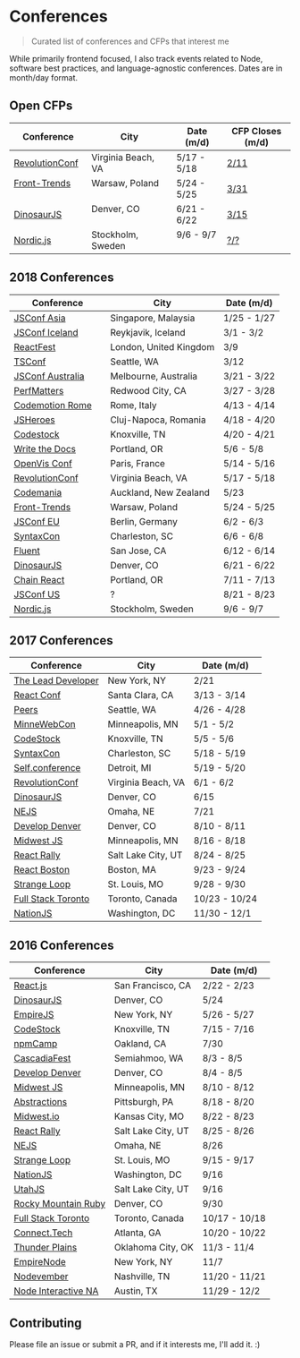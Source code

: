 # Conferences

> Curated list of conferences and CFPs that interest me

While primarily frontend focused, I also track events related to Node, software best practices, and language-agnostic conferences. Dates are in month/day format.

## Open CFPs

Conference                | City                   | Date (m/d)    | CFP Closes (m/d)
------------------------- | ---------------------- | ------------- | -------------
[RevolutionConf][42]      | Virginia Beach, VA     | 5/17 - 5/18   | [2/11][43]
[Front-Trends][67]        | Warsaw, Poland         | 5/24 - 5/25   | [3/31][68]
[DinosaurJS][71]          | Denver, CO             | 6/21 - 6/22   | [3/15][69] 
[Nordic.js][65]           | Stockholm, Sweden      | 9/6 - 9/7     | [?/?][66]

## 2018 Conferences

Conference                | City                   | Date (m/d)
------------------------- | ---------------------- | -------------
[JSConf Asia][64]         | Singapore, Malaysia    | 1/25 - 1/27
[JSConf Iceland][52]      | Reykjavik, Iceland     | 3/1 - 3/2
[ReactFest][60]           | London, United Kingdom | 3/9
[TSConf][73]              | Seattle, WA            | 3/12
[JSConf Australia][53]    | Melbourne, Australia   | 3/21 - 3/22
[PerfMatters][72]         | Redwood City, CA       | 3/27 - 3/28
[Codemotion Rome][62]     | Rome, Italy            | 4/13 - 4/14
[JSHeroes][50]            | Cluj-Napoca, Romania   | 4/18 - 4/20
[Codestock][20]           | Knoxville, TN          | 4/20 - 4/21
[Write the Docs][55]      | Portland, OR           | 5/6 - 5/8
[OpenVis Conf][58]        | Paris, France          | 5/14 - 5/16
[RevolutionConf][42]      | Virginia Beach, VA     | 5/17 - 5/18
[Codemania][49]           | Auckland, New Zealand  | 5/23
[Front-Trends][67]        | Warsaw, Poland         | 5/24 - 5/25
[JSConf EU][57]           | Berlin, Germany        | 6/2 - 6/3
[SyntaxCon][36]           | Charleston, SC         | 6/6 - 6/8
[Fluent][54]              | San Jose, CA           | 6/12 - 6/14
[DinosaurJS][71]          | Denver, CO             | 6/21 - 6/22
[Chain React][74]         | Portland, OR           | 7/11 - 7/13
[JSConf US][70]           | ?                      | 8/21 - 8/23
[Nordic.js][65]           | Stockholm, Sweden      | 9/6 - 9/7

## 2017 Conferences

Conference                | City                   | Date (m/d)
------------------------- | ---------------------- | -------------
[The Lead Developer][31]  | New York, NY           | 2/21
[React Conf][39]          | Santa Clara, CA        | 3/13 - 3/14
[Peers][34]               | Seattle, WA            | 4/26 - 4/28
[MinneWebCon][33]         | Minneapolis, MN        | 5/1 - 5/2
[CodeStock][20]           | Knoxville, TN          | 5/5 - 5/6
[SyntaxCon][36]           | Charleston, SC         | 5/18 - 5/19
[Self.conference][44]     | Detroit, MI            | 5/19 - 5/20
[RevolutionConf][2]       | Virginia Beach, VA     | 6/1 - 6/2
[DinosaurJS][19]          | Denver, CO             | 6/15
[NEJS][47]                | Omaha, NE              | 7/21
[Develop Denver][16]      | Denver, CO             | 8/10 - 8/11
[Midwest JS][21]          | Minneapolis, MN        | 8/16 - 8/18
[React Rally][24]         | Salt Lake City, UT     | 8/24 - 8/25
[React Boston][48]        | Boston, MA             | 9/23 - 9/24
[Strange Loop][27]        | St. Louis, MO          | 9/28 - 9/30
[Full Stack Toronto][40]  | Toronto, Canada        | 10/23 - 10/24
[NationJS][1]             | Washington, DC         | 11/30 - 12/1

## 2016 Conferences

Conference                | City                   | Date (m/d)
------------------------- | ---------------------- | -------------
[React.js][30]            | San Francisco, CA      | 2/22 - 2/23
[DinosaurJS][19]          | Denver, CO             | 5/24
[EmpireJS][23]            | New York, NY           | 5/26 - 5/27
[CodeStock][20]           | Knoxville, TN          | 7/15 - 7/16
[npmCamp][25]             | Oakland, CA            | 7/30
[CascadiaFest][15]        | Semiahmoo, WA          | 8/3 - 8/5
[Develop Denver][16]      | Denver, CO             | 8/4 - 8/5
[Midwest JS][21]          | Minneapolis, MN        | 8/10 - 8/12
[Abstractions][26]        | Pittsburgh, PA         | 8/18 - 8/20
[Midwest.io][17]          | Kansas City, MO        | 8/22 - 8/23
[React Rally][24]         | Salt Lake City, UT     | 8/25 - 8/26
[NEJS][18]                | Omaha, NE              | 8/26
[Strange Loop][27]        | St. Louis, MO          | 9/15 - 9/17
[NationJS][1]             | Washington, DC         | 9/16
[UtahJS][22]              | Salt Lake City, UT     | 9/16
[Rocky Mountain Ruby][32] | Denver, CO             | 9/30
[Full Stack Toronto][11]  | Toronto, Canada        | 10/17 - 10/18
[Connect.Tech][3]         | Atlanta, GA            | 10/20 - 10/22
[Thunder Plains][5]       | Oklahoma City, OK      | 11/3 - 11/4
[EmpireNode][28]          | New York, NY           | 11/7
[Nodevember][7]           | Nashville, TN          | 11/20 - 11/21
[Node Interactive NA][13] | Austin, TX             | 11/29 - 12/2

## Contributing

Please file an issue or submit a PR, and if it interests me, I'll add it. :)

[1]: http://nationjs.com/
[2]: https://2017.revolutionconf.com/
[3]: http://connect.tech/
[5]: http://thunderplainsconf.com/
[7]: http://nodevember.org/
[11]: http://fsto.co/
[13]: http://events.linuxfoundation.org/events/node-interactive
[15]: http://2016.cascadiafest.org/
[16]: https://developdenver.org/
[17]: https://midwest.io/
[18]: https://2016.nejsconf.com/
[19]: https://dinosaurjs.org/
[20]: http://www.codestock.org/
[21]: http://midwestjs.com/
[22]: https://conf.utahjs.com/
[23]: http://2016.empirejs.org/
[24]: http://www.reactrally.com/
[25]: http://npm.camp/
[26]: http://abstractions.io/
[27]: http://www.thestrangeloop.com/
[28]: http://empirenode.org/
[30]: http://conf.reactjs.com/
[31]: http://theleaddeveloper-ny.com/
[32]: https://rockymtnruby.com/
[33]: http://minnewebcon.org/
[34]: http://peersconf.com/
[36]: https://2018.syntaxcon.com/
[39]: http://conf.reactjs.org/
[40]: http://2017.fsto.co/
[41]: http://2017.fsto.co/speak/
[42]: https://revolutionconf.com/
[43]: https://sessionize.com/revolutionconf-2018/
[44]: http://selfconference.org/
[45]: https://www.thestrangeloop.com/cfp.html
[46]: https://developdenver.org/talks/new
[47]: https://2017.nejsconf.com/
[48]: http://www.reactboston.com/
[49]: http://codemania.io/
[50]: https://jsheroes.io/
[52]: https://2018.jsconf.is/
[53]: http://2018.jsconfau.com/
[54]: https://conferences.oreilly.com/fluent/fl-ca
[55]: http://www.writethedocs.org/conf/portland/2018/
[57]: https://2018.jsconf.eu/
[58]: http://www.openvisconf.com/
[59]: http://www.openvisconf.com/call-for-speakers/
[60]: https://reactfest.com/
[61]: https://docs.google.com/forms/d/e/1FAIpQLScACeKKR_21RSDcKUxfsjLd1jCCeq-QHxll78gF99rmQCcljA/viewform
[62]: https://rome2018.codemotionworld.com/
[63]: https://rome2018.codemotionworld.com/call-for-papers-guidelines/
[64]: https://2018.jsconf.asia/
[65]: http://nordicjs.com/
[66]: http://cfp.nordicjs.com/
[67]: https://2018.front-trends.com/
[68]: https://2018.front-trends.com/speaking-at-front-trends/
[69]: http://speak.dinosaurjs.org/events/2018
[70]: https://twitter.com/JSConfUS/status/953310891595898880
[71]: https://twitter.com/dinosaur_js/status/954419446927503361
[72]: https://perfmattersconf.com/
[73]: https://tsconf.io/
[74]: https://infinite.red/ChainReactConf

